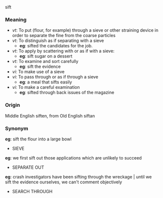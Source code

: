 sift
### Meaning
+ _vt_: To put (flour, for example) through a sieve or other straining device in order to separate the fine from the coarse particles
+ _vt_: To distinguish as if separating with a sieve
    + __eg__: sifted the candidates for the job.
+ _vt_: To apply by scattering with or as if with a sieve:
    + __eg__: sift sugar on a dessert
+ _vt_: To examine and sort carefully
    + __eg__: sift the evidence
+ _vi_: To make use of a sieve
+ _vi_: To pass through or as if through a sieve
    + __eg__: a meal that sifts easily
+ _vi_: To make a careful examination
    + __eg__: sifted through back issues of the magazine

### Origin

Middle English siften, from Old English siftan

### Synonym

__eg__: sift the flour into a large bowl

+ SIEVE

__eg__: we first sift out those applications which are unlikely to succeed

+ SEPARATE OUT

__eg__: crash investigators have been sifting through the wreckage | until we sift the evidence ourselves, we can't comment objectively

+ SEARCH THROUGH


